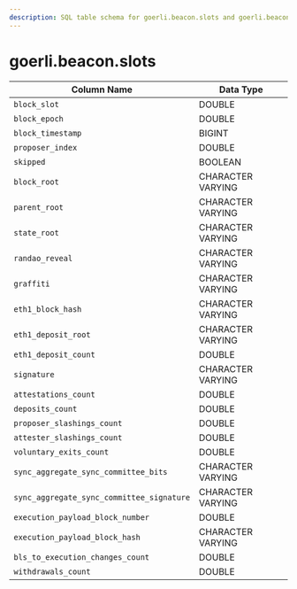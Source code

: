 ```yaml
---
description: SQL table schema for goerli.beacon.slots and goerli.beacon.recent_slots
---
```


# goerli.beacon.slots

| Column Name                               | Data Type         |
| ----------------------------------------- | ----------------- |
| `block_slot`                              | DOUBLE            |
| `block_epoch`                             | DOUBLE            |
| `block_timestamp`                         | BIGINT            |
| `proposer_index`                          | DOUBLE            |
| `skipped`                                 | BOOLEAN           |
| `block_root`                              | CHARACTER VARYING |
| `parent_root`                             | CHARACTER VARYING |
| `state_root`                              | CHARACTER VARYING |
| `randao_reveal`                           | CHARACTER VARYING |
| `graffiti`                                | CHARACTER VARYING |
| `eth1_block_hash`                         | CHARACTER VARYING |
| `eth1_deposit_root`                       | CHARACTER VARYING |
| `eth1_deposit_count`                      | DOUBLE            |
| `signature`                               | CHARACTER VARYING |
| `attestations_count`                      | DOUBLE            |
| `deposits_count`                          | DOUBLE            |
| `proposer_slashings_count`                | DOUBLE            |
| `attester_slashings_count`                | DOUBLE            |
| `voluntary_exits_count`                   | DOUBLE            |
| `sync_aggregate_sync_committee_bits`      | CHARACTER VARYING |
| `sync_aggregate_sync_committee_signature` | CHARACTER VARYING |
| `execution_payload_block_number`          | DOUBLE            |
| `execution_payload_block_hash`            | CHARACTER VARYING |
| `bls_to_execution_changes_count`          | DOUBLE            |
| `withdrawals_count`                       | DOUBLE            |
